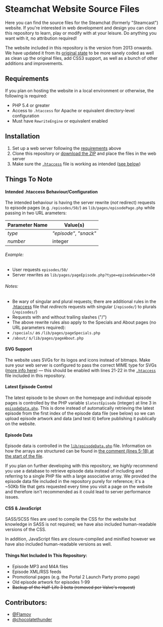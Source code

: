 # Steamchat Website Source Files

Here you can find the source files for the Steamchat (formerly "Steamcast") website. If you're interested in web development and design you can clone this repository to learn, play or modify with at your leisure. Do anything you want with it, no attribution required!

The website included in this repository is the version from 2013 onwards. We have updated it from its [original state](https://github.com/Flamov/steamchat-website/tree/c6ec7d23f21fbf421eb74abe7b1a97b9d83ec0c9) to be more sanely coded as well as clean up the original files, add CSS3 support, as well as a bunch of other additions and improvements.

## Requirements

If you plan on hosting the website in a local environment or otherwise, the following is required:

* PHP 5.4 or greater
* Access to `.htaccess` for Apache or equivalent directory-level configuration
 * Must have `RewriteEngine` or equivalent enabled

## Installation

1. Set up a web server following the [requirements](#requirements) above
2. Clone this repository or [download the ZIP](https://github.com/Flamov/steamchat-website/archive/master.zip) and place the files in the web server
3. Make sure the [`.htaccess`](.htaccess) file is working as intended ([see below](#intended-htaccess-behaviourconfiguration))

## Things To Note

#### Intended .htaccess Behaviour/Configuration

The intended behaviour is having the server rewrite (*not* redirect) requests to episode pages (e.g. `/episodes/50/`) as `lib/pages/episodePage.php` while passing in two URL arameters:

| Parameter Name | Value(s) |
|---|---|
| *type* | *"episode"*, *"snack"* |
| *number* | integer |

###### Example:
* User requests `episodes/50/`
* Server rewrites as `lib/pages/pageEpisode.php?type=episode&number=50`

###### Notes:
* Be wary of singular and plural requests; there are additional rules in the [.htaccess](.htaccess#L12-L14) file that *redirects* requests with singular (`/episode/`) to plurals (`/episodes/`)
* Requests with and without trailing slashes ("/")
* The above rewrite rules also apply to the Specials and About pages (no URL parameters required):
 * `/specials/` as `/lib/pages/pageSpecials.php`
 * `/about/` s`/lib/pages/pageAbout.php`

#### SVG Support

The website uses SVGs for its logos and icons instead of bitmaps. Make sure your web server is configured to pass the correct MIME type for SVGs ([more info here](http://www.kaioa.com/node/45)) — this should be enabled with lines 21-22 in the [`.htaccess`](.htaccess#L21-L22) file included in this repository.

#### Latest Episode Control

The latest episode to be shown on the homepage and individual episode pages is controlled by the PHP variable `$latestEpisode` (integer) at line 3 in [`episodeData.php`](lib/episodeData.php#L3). This is done instead of automatically retrieving the latest episode from the first index of the episode data file (see below) so we can upload episode artwork and data (and test it) before publishing it publically on the website.

#### Episode Data

Episode data is controlled in the [`lib/episodeData.php`](lib/episodeData.php) file. Information on how the arrays are structured can be found in [the comment (lines 5-18) at the start of the file](lib/episodeData.php#L5-L18).

If you plan on further developing with this repository, we *highly* recommend you use a database to retrieve episode data instead of including and referring to a single PHP file with a large associative array. We provided the episode data file included in the repository purely for reference; it's a ~50Kb file that gets requested every time you visit a page on the website and therefore isn't recommended as it could lead to server performance issues.

#### CSS & JavaScript

SASS/SCSS files are used to compile the CSS for the website but knowledge in SASS is not required; we have also included human-readable versions of the CSS.

In addition, JavaScript files are closure-compiled and minified however we have also included human-readable versions as well.

#### Things Not Included In This Repository:
* Episode MP3 and M4A files
* Episode XML/RSS feeds
* Promotional pages (e.g. the Portal 2 Launch Party promo page)
* Old episode artwork for episodes 1-99
* ~~Backup of the Half-Life 3 beta (removed per Valve's request)~~

## Contributors:
* [@Flamov](https://www.github.com/Flamov)
* [@chocolatethunder](https://www.github.com/chocolatethunder)
